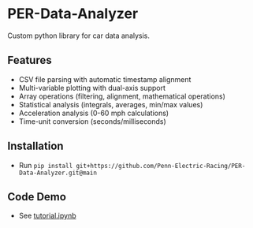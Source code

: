 # PER-Data-Analyzer

Custom python library for car data analysis.

## Features
- CSV file parsing with automatic timestamp alignment
- Multi-variable plotting with dual-axis support
- Array operations (filtering, alignment, mathematical operations)
- Statistical analysis (integrals, averages, min/max values)
- Acceleration analysis (0-60 mph calculations)
- Time-unit conversion (seconds/milliseconds)

## Installation
- Run `pip install git+https://github.com/Penn-Electric-Racing/PER-Data-Analyzer.git@main`

## Code Demo
- See [tutorial.ipynb](tutorial/tutorial.ipynb)
